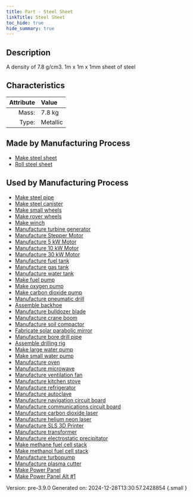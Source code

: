 ```yaml
---
title: Part - Steel Sheet
linkTitle: Steel Sheet
toc_hide: true
hide_summary: true
---
```


## Description
A density of 7.8 g/cm3. 1m x 1m x 1mm sheet of steel

## Characteristics

| Attribute      | Value |
|--------:|:------|
|Mass:|7.8 kg|
|Type:|Metallic|

## Made by Manufacturing Process

- [Make steel sheet](/docs/definitions/process/make-steel-sheet)
- [Roll steel sheet](/docs/definitions/process/roll-steel-sheet)

## Used by Manufacturing Process

- [Make steel pipe](/docs/definitions/process/make-steel-pipe)
- [Make steel canister](/docs/definitions/process/make-steel-canister)
- [Make small wheels](/docs/definitions/process/make-small-wheels)
- [Make rover wheels](/docs/definitions/process/make-rover-wheels)
- [Make winch](/docs/definitions/process/make-winch)
- [Manufacture turbine generator](/docs/definitions/process/manufacture-turbine-generator)
- [Manufacture Stepper Motor](/docs/definitions/process/manufacture-stepper-motor)
- [Manufacture 5 kW Motor](/docs/definitions/process/manufacture-5-kw-motor)
- [Manufacture 10 kW Motor](/docs/definitions/process/manufacture-10-kw-motor)
- [Manufacture 30 kW Motor](/docs/definitions/process/manufacture-30-kw-motor)
- [Manufacture fuel tank](/docs/definitions/process/manufacture-fuel-tank)
- [Manufacture gas tank](/docs/definitions/process/manufacture-gas-tank)
- [Manufacture water tank](/docs/definitions/process/manufacture-water-tank)
- [Make fuel pump](/docs/definitions/process/make-fuel-pump)
- [Make oxygen pump](/docs/definitions/process/make-oxygen-pump)
- [Make carbon dioxide pump](/docs/definitions/process/make-carbon-dioxide-pump)
- [Manufacture pneumatic drill](/docs/definitions/process/manufacture-pneumatic-drill)
- [Assemble backhoe](/docs/definitions/process/assemble-backhoe)
- [Manufacture bulldozer blade](/docs/definitions/process/manufacture-bulldozer-blade)
- [Manufacture crane boom](/docs/definitions/process/manufacture-crane-boom)
- [Manufacture soil compactor](/docs/definitions/process/manufacture-soil-compactor)
- [Fabricate solar parabolic mirror](/docs/definitions/process/fabricate-solar-parabolic-mirror)
- [Manufacture bore drill pipe](/docs/definitions/process/manufacture-bore-drill-pipe)
- [Assemble drilling rig](/docs/definitions/process/assemble-drilling-rig)
- [Make large water pump](/docs/definitions/process/make-large-water-pump)
- [Make small water pump](/docs/definitions/process/make-small-water-pump)
- [Manufacture oven](/docs/definitions/process/manufacture-oven)
- [Manufacture microwave](/docs/definitions/process/manufacture-microwave)
- [Manufacture ventilation fan](/docs/definitions/process/manufacture-ventilation-fan)
- [Manufacture kitchen stove](/docs/definitions/process/manufacture-kitchen-stove)
- [Manufacture refrigerator](/docs/definitions/process/manufacture-refrigerator)
- [Manufacture autoclave](/docs/definitions/process/manufacture-autoclave)
- [Manufacture navigation circuit board](/docs/definitions/process/manufacture-navigation-circuit-board)
- [Manufacture communications circuit board](/docs/definitions/process/manufacture-communications-circuit-board)
- [Manufacture carbon dioxide laser](/docs/definitions/process/manufacture-carbon-dioxide-laser)
- [Manufacture helium neon laser](/docs/definitions/process/manufacture-helium-neon-laser)
- [Manufacture SLS 3D Printer](/docs/definitions/process/manufacture-sls-3d-printer)
- [Manufacture transformer](/docs/definitions/process/manufacture-transformer)
- [Manufacture electrostatic precipitator](/docs/definitions/process/manufacture-electrostatic-precipitator)
- [Make methane fuel cell stack](/docs/definitions/process/make-methane-fuel-cell-stack)
- [Make methanol fuel cell stack](/docs/definitions/process/make-methanol-fuel-cell-stack)
- [Manufacture turbopump](/docs/definitions/process/manufacture-turbopump)
- [Manufacture plasma cutter](/docs/definitions/process/manufacture-plasma-cutter)
- [Make Power Panel](/docs/definitions/process/make-power-panel)
- [Make Power Panel Alt #1](/docs/definitions/process/make-power-panel-alt--1)


Version: pre-3.9.0 Generated on: 2024-12-28T13:30:57.2428854
{.small }

